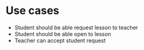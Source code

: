 # Use cases
- Student should be able request lesson to teacher
- Student should be able open to lesson
- Teacher can accept student request